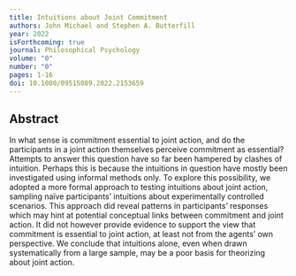 ```yaml
---
title: Intuitions about Joint Commitment
authors: John Michael and Stephen A. Butterfill
year: 2022
isForthcoming: true
journal: Philosophical Psychology
volume: "0"
number: "0"
pages: 1-16
doi: 10.1080/09515089.2022.2153659
---
```


## Abstract

In what sense is commitment essential to joint action, and do the participants in a joint action themselves perceive commitment as essential? Attempts to answer this question have so far been hampered by clashes of intuition. Perhaps this is because the intuitions in question have mostly been investigated using informal methods only. To explore this possibility, we adopted a more formal approach to testing intuitions about joint action, sampling naïve participants’ intuitions about experimentally controlled scenarios. This approach did reveal patterns in participants’ responses which may hint at potential conceptual links between commitment and joint action. It did not however provide evidence to support the view that commitment is essential to joint action, at least not from the agents’ own perspective. We conclude that intuitions alone, even when drawn systematically from a large sample, may be a poor basis for theorizing about joint action.

